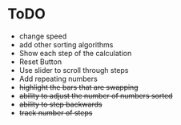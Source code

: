 # ToDO

* change speed
* add other sorting algorithms
* Show each step of the calculation
* Reset Button
* Use slider to scroll through steps
* Add repeating numbers
* <del> highlight the bars that are swapping </del>
*  <del> ability to adjust the number of numbers sorted </del>
*  <del> ability to step backwards </del>
*  <del> track number of steps </del>

